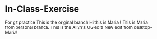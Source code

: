 # In-Class-Exercise
For git practice
This is the original branch
Hi this is Maria !
This is Maria from personal branch.
This is the Allyn's OG edit!
New edit from desktop-Maria!
